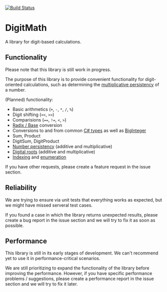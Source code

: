 [![Build Status](https://travis-ci.com/TimJentzsch/DigitMath.svg?branch=master)](https://travis-ci.com/TimJentzsch/DigitMath)

# DigitMath

A library for digit-based calculations.

## Functionality

Please note that this library is still work in progress.

The purpose of this library is to provide convenient functionality for digit-oriented calculations, such as determining the [multiplicative persistency](https://en.wikipedia.org/wiki/Persistence_of_a_number) of a number.

(Planned) functionality:

- Basic arithmetics (`+`, `-`, `*`, `/`, `%`)
- Digit shifting (`<<`, `>>`)
- Comparisions (`==`, `!=`, `<`, `>`)
- [Radix / Base](https://en.wikipedia.org/wiki/Radix) conversion
- Conversions to and from common [C# types](https://docs.microsoft.com/en-us/dotnet/csharp/tour-of-csharp/types-and-variables) as well as [BigInteger](https://docs.microsoft.com/en-us/dotnet/api/system.numerics.biginteger?view=netframework-4.8)
- Sum, Product
- DigitSum, DigitProduct
- [Number persistency](https://en.wikipedia.org/wiki/Persistence_of_a_number) (additive and multiplicative)
- [Digital roots](https://en.wikipedia.org/wiki/Persistence_of_a_number) (additive and multiplicative)
- [Indexing](https://docs.microsoft.com/en-us/dotnet/csharp/programming-guide/indexers/using-indexers) and [enumeration](https://docs.microsoft.com/en-us/dotnet/api/system.collections.ienumerable?view=netframework-4.8)

If you have other requests, please create a feature request in the issue section.

## Reliability

We are trying to ensure via unit tests that everything works as expected, but we might have missed serveral test cases.

If you found a case in which the library returns unexpected results, 
please create a bug report in the issue section and we will try to fix it as soon as possible.

## Performance

This library is still in its early stages of development. 
We can't recommend yet to use it in performance-critical scenarios.

We are still prioritizing to expand the functionality of the library before improving the performance.
However, if you have specific performance problems / suggestions, 
please create a performance report in the issue section and we will try to fix it later.
